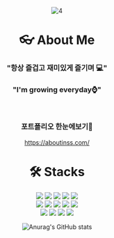 <div align="center">

![4](https://github.com/non-inss/non-inss/assets/122503960/543dc2b0-ad9b-46ee-a7f1-06a5b730d832)

# <span>👓 About Me</span>

### <span>"항상 즐겁고 재미있게 즐기며 💻"</span>
### <span>"I'm growing everyday⌚"</span>
<br>

### <span>포트폴리오 한눈에보기🍗</span>
<a href="https://aboutinss.com/">https://aboutinss.com/</a>

# 🛠️ Stacks
<p align="center">
  <img src="https://img.shields.io/badge/Git-F05032?style=flat-square&logo=git&logoColor=white"/>
  <img src="https://img.shields.io/badge/Amazon AWS-232F3E?style=flat-square&logo=amazonaws&logoColor=white"/>
  <img src="https://img.shields.io/badge/nginx-009639?style=flat-square&logo=nginx&logoColor=white"/>
  <img src="https://img.shields.io/badge/Docker-2496ED?style=flat-square&logo=Docker&logoColor=white"/>
  <img src="https://img.shields.io/badge/Ubuntu-E95420?style=flat-square&logo=Ubuntu&logoColor=white"/>
   <br>
  <img src="https://img.shields.io/badge/React-61DAFB?style=flat-square&logo=React&logoColor=black"/>
  <img src="https://img.shields.io/badge/React Native-61DAFB?style=flat-square&logo=React&logoColor=black"/>
  <img src="https://img.shields.io/badge/Vue.js-4FC08D?style=flat-square&logo=Vue.js&logoColor=white"/>
  <img src="https://img.shields.io/badge/Expo-000000?style=flat-square&logo=Expo&logoColor=white"/>
  <img src="https://img.shields.io/badge/Tailwind CSS-06B6D4?style=flat-square&logo=Tailwind CSS&logoColor=white"/>
   <br>
  <img src="https://img.shields.io/badge/HTML5-E34F26?style=flat-square&logo=html5&logoColor=white"/>
  <img src="https://img.shields.io/badge/CSS3-1572B6?style=flat-square&logo=css3&logoColor=white"/>
  <img src="https://img.shields.io/badge/JavaScript-F7DF1E?style=flat-square&logo=javascript&logoColor=black"/>
  <img src="https://img.shields.io/badge/Python-3776AB?style=flat-square&logo=Python&logoColor=white"/>
</p>

![Anurag's GitHub stats](https://github-readme-stats.vercel.app/api?username=non-inss&show_icons=true&theme=dracula)


</div>
  
 <!-- # 🐱 About Me

![Top Langs](https://github-readme-stats.vercel.app/api/top-langs/?username=non-inss&layout=compact&theme=dracula)
-->
  

<!-- # 🏆 Awards

Here are some ideas to get you started:

- 🔭 I’m currently working on ...
- 🌱 I’m currently learning ...
- 👯 I’m looking to collaborate on ...
- 🤔 I’m looking for help with ...
- 💬 Ask me about ...
- 📫 How to reach me: ...
- 😄 Pronouns: ...
- ⚡ Fun fact: ...
-->
